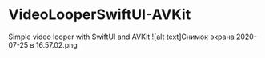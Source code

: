 # VideoLooperSwiftUI-AVKit
Simple video looper with SwiftUI and AVKit
![alt text]Снимок экрана 2020-07-25 в 16.57.02.png
